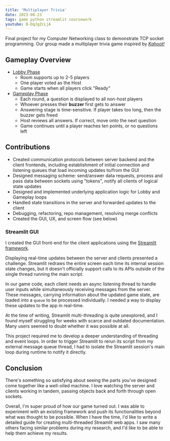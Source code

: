 ```yaml
---
title: 'Multiplayer Trivia'
date: 2023-08-23
tags: game python streamlit coursework
youtube: B-DqJgZcLjA
---
```


Final project for my Computer Networking class to demonstrate TCP socket programming. Our group made a multiplayer trivia game inspired by [_Kahoot!_](https://kahoot.com/what-is-kahoot/)

## Gameplay Overview

- <u>Lobby Phase</u>
  - Room supports up to 2-5 players
  - One player voted as the Host
  - Game starts when all players click "Ready"
- <u>Gameplay Phase</u>
  - Each round, a question is displayed to all non-host players
  - Whoever presses their **buzzer** first gets to answer
  - Answering stage is time-sensitive. If player takes too long, then the buzzer gets freed
  - Host reviews all answers. If correct, move onto the next question
  - Game continues until a player reaches ten points, or no questions left

## Contributions

- Created communication protocols between server backend and the client frontends, including establishment of initial connection and listening queues that load incoming updates to/from the GUI
- Designed messaging scheme: send/answer data requests, process and pass data between sockets using "tokens", notify all clients of logical state updates
- Designed and implemented underlying application logic for Lobby and Gameplay loops
- Handled state transitions in the server and forwarded updates to the client
- Debugging, refactoring, repo management, resolving merge conflicts
- Created the GUI, UX, and screen flow (see below)

### Streamlit GUI

I created the GUI front-end for the client applications using the [Streamlit framework](https://streamlit.io/).

Displaying real-time updates between the server and clients presented a challenge. Streamlit redraws the entire screen each time its internal session state changes, but it doesn't officially support calls to its APIs outside of the single thread running the main script.

In our game code, each client needs an async listening thread to handle user inputs while simultaneously receiving messages from the server. These messages, carrying information about the updated game state, are loaded into a `queue` to be processed individually. I needed a way to display these updates to the app in real-time.

At the time of writing, Streamlit multi-threading is quite unexplored, and I found myself struggling for weeks with scarce and outdated documentation. Many users seemed to doubt whether it was possible at all.

This project required me to develop a deeper understanding of threading and event loops. In order to trigger Streamlit to rerun its script from my external message queue thread, I had to isolate the Streamlit session's main loop during runtime to notify it directly.

## Conclusion

There's something so satisfying about seeing the parts you've designed come together like a well-oiled machine. I love watching the server and clients working in tandem, passing objects back and forth through open sockets.

Overall, I'm super proud of how our game turned out. I was able to experiment with an existing framework and push its functionalities beyond what was thought to be possible. When I have the time, I'd like to write a detailed guide for creating multi-threaded Streamlit web apps. I saw many others facing similar problems during my research, and I'd like to be able to help them achieve my results.
